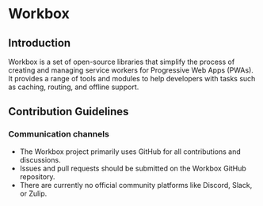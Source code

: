 # Workbox
## Introduction
Workbox is a set of open-source libraries that simplify the process of creating and managing service workers for Progressive Web Apps (PWAs). It provides a range of tools and modules to help developers with tasks such as caching, routing, and offline support.

## Contribution Guidelines
### Communication channels
- The Workbox project primarily uses GitHub for all contributions and discussions.
- Issues and pull requests should be submitted on the Workbox GitHub repository.
- There are currently no official community platforms like Discord, Slack, or Zulip.
